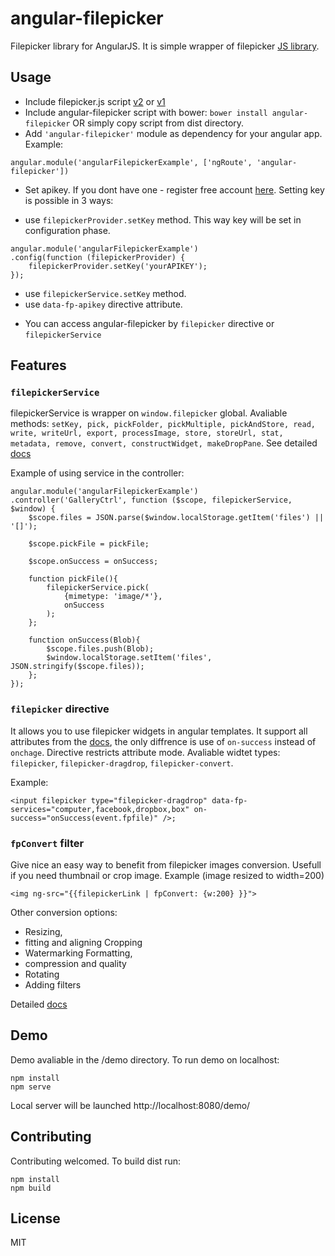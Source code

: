 # angular-filepicker
Filepicker library for AngularJS. It is simple wrapper of filepicker [JS library](https://api.filepicker.io/v2/filepicker.js).


## Usage
* Include filepicker.js script [v2](https://api.filepicker.io/v2/filepicker.js) or [v1](https://api.filepicker.io/v1/filepicker.js)
* Include angular-filepicker script with bower: ```bower install angular-filepicker``` OR simply copy script from dist directory.
* Add ```'angular-filepicker'``` module as dependency for your angular app. Example:
```
angular.module('angularFilepickerExample', ['ngRoute', 'angular-filepicker'])
```
* Set apikey. If you dont have one - register free account [here](https://www.filepicker.com/register/free). Setting key is possible in 3 ways:
- use ```filepickerProvider.setKey```  method. This way key will be set in configuration phase.
```
angular.module('angularFilepickerExample')
.config(function (filepickerProvider) {
    filepickerProvider.setKey('yourAPIKEY');
});
```
- use ```filepickerService.setKey```  method.
- use ```data-fp-apikey``` directive attribute.

* You can access angular-filepicker by ```filepicker``` directive or ```filepickerService```


## Features

### ```filepickerService```
filepickerService is wrapper on ```window.filepicker``` global. Avaliable methods: ```setKey, pick, pickFolder, pickMultiple, pickAndStore, read, write, writeUrl, export, processImage, store, storeUrl, stat, metadata, remove, convert, constructWidget, makeDropPane```. See detailed [docs](https://www.filepicker.com/documentation/file_ingestion/javascript_api/pick?v=v2)

Example of using service in the controller:
```
angular.module('angularFilepickerExample')
.controller('GalleryCtrl', function ($scope, filepickerService, $window) {
    $scope.files = JSON.parse($window.localStorage.getItem('files') || '[]');

    $scope.pickFile = pickFile;

    $scope.onSuccess = onSuccess;

    function pickFile(){
        filepickerService.pick(
            {mimetype: 'image/*'},
            onSuccess
        );
    };

    function onSuccess(Blob){
        $scope.files.push(Blob);
        $window.localStorage.setItem('files', JSON.stringify($scope.files));
    };
});
```

### ```filepicker``` directive
It allows you to use filepicker widgets in angular templates. It support all attributes from the [docs](https://www.filepicker.com/documentation/file_ingestion/widgets/pick?v=v2), the only diffrence is use of ```on-success``` instead of ```onchage```. Directive restricts attribute mode. 
Avaliable widtet types: ```filepicker```, ```filepicker-dragdrop```, ```filepicker-convert```.

Example: 

``` 
<input filepicker type="filepicker-dragdrop" data-fp-services="computer,facebook,dropbox,box" on-success="onSuccess(event.fpfile)" />;
```

### ```fpConvert``` filter
Give nice an easy way to benefit from filepicker images conversion. Usefull if you need thumbnail or crop image. 
Example (image resized to width=200)

``` 
<img ng-src="{{filepickerLink | fpConvert: {w:200} }}">
``` 
Other conversion options:
* Resizing,
* fitting and aligning Cropping
* Watermarking Formatting, 
* compression and quality 
* Rotating
* Adding filters 

Detailed [docs](https://www.filepicker.com/documentation/file_processing/image_conversion/image)

## Demo
Demo avaliable in the /demo directory.
To run demo on localhost:
``` 
npm install
npm serve
``` 

Local server will be launched http://localhost:8080/demo/

## Contributing
Contributing welcomed. To build dist run:
``` 
npm install
npm build
``` 
## License
MIT


